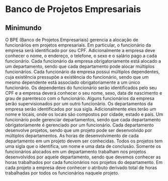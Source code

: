 # Banco de Projetos Empresariais

## Minimundo

O BPE (Banco de Projetos Empresariais) gerencia a alocação de funcionários em projetos empresariais. Em particular, o funcionário da empresa será identificado por seu CPF. Adicionalmente a empresa deve conhecer o nome, o endereço, o telefone, o sexo e o salário pago a cada funcionário. Cada funcionário da empresa obrigatoriamente está alocado a um departamento, sendo que cada departamento pode alocar múltiplos funcionários. Cada funcionário da empresa possui múltiplos dependentes, cuja existência pressupõe a existência do funcionário, sendo que um mesmo dependente está associado obrigatoriamente a um único funcionário. Os dependentes do funcionário serão identificados pelo seu CPF e a empresa deverá conhecer o seu nome, sexo, data de nascimento e grau de parentesco com o funcionário. Alguns funcionários da empresa serão supervisionados por um outro funcionário. Os departamentos da empresa serão identificados por sua sigla. Adicionalmente eles terão um nome e locais, onde os locais são compostos por cidade, estado e país. Um funcionário pode gerenciar departamentos, sendo que cada departamento obrigatoriamente é gerenciado por um funcionário. Cada departamento desenvolve projetos, sendo que um projeto pode ser desenvolvido por múltiplos departamentos. As horas de desenvolvimento de cada departamento em um projeto devem ser conhecidas. Todos os projetos tem uma sigla que o identifica, um nome e uma data de conclusão. Somente os funcionários alocados em um departamento trabalham nos projetos desenvolvidos por aquele departamento, sendo que devemos conhecer as horas trabalhados por cada funcionários nos projetos do departamento. Em cada projeto a empresa deve conhecer o atributo derivado total de horas trabalhadas por todos os funcionários naquele projeto.
